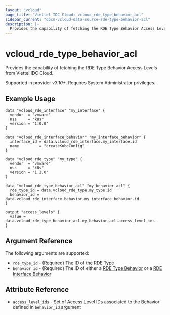 ```yaml
---
layout: "vcloud"
page_title: "Viettel IDC Cloud: vcloud_rde_type_behavior_acl"
sidebar_current: "docs-vcloud-data-source-rde-type-behavior-acl"
description: |-
  Provides the capability of fetching the RDE Type Behavior Access Levels from Viettel IDC Cloud.
---
```


# vcloud\_rde\_type\_behavior\_acl

Provides the capability of fetching the RDE Type Behavior Access Levels from Viettel IDC Cloud.

Supported in provider *v3.10+*. Requires System Administrator privileges.

## Example Usage

```hcl
data "vcloud_rde_interface" "my_interface" {
  vendor  = "vmware"
  nss     = "k8s"
  version = "1.0.0"
}

data "vcloud_rde_interface_behavior" "my_interface_behavior" {
  interface_id = data.vcloud_rde_interface.my_interface.id
  name         = "createKubeConfig"
}

data "vcloud_rde_type" "my_type" {
  vendor  = "vmware"
  nss     = "k8s"
  version = "1.2.0"
}

data "vcloud_rde_type_behavior_acl" "my_behavior_acl" {
  rde_type_id = data.vcloud_rde_type.my_type.id
  behavior_id = data.vcloud_rde_interface_behavior.my_interface_behavior.id
}

output "access_levels" {
  value = data.vcloud_rde_type_behavior_acl.my_behavior_acl.access_level_ids
}

```

## Argument Reference

The following arguments are supported:

* `rde_type_id` - (Required) The ID of the RDE Type
* `behavior_id` - (Required) The ID of either a [RDE Type Behavior](/providers/terraform-viettelidc/vcloud/latest/docs/resources/rde_type_behavior)
  or a [RDE Interface Behavior](/providers/terraform-viettelidc/vcloud/latest/docs/resources/rde_interface_behavior)

## Attribute Reference

* `access_level_ids` - Set of Access Level IDs associated to the Behavior defined in `behavior_id` argument
